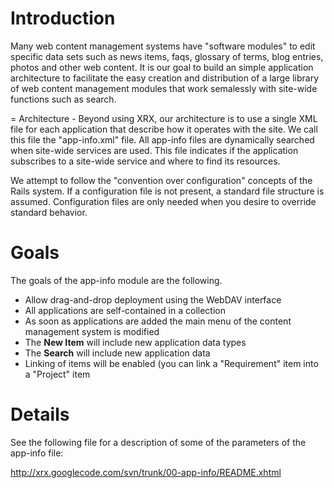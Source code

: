 # Introduction #
Many web content management systems have "software modules" to edit specific data sets such as news items, faqs, glossary of terms, blog entries, photos and other web content.  It is our goal to build an simple application architecture to facilitate the easy creation and distribution of a large library of web content management modules that work semalessly with site-wide functions such as search.

= Architecture -
Beyond using XRX, our architecture is to use a single XML file for each application that describe how it operates with the site.  We call this file the "app-info.xml" file.  All app-info files are dynamically searched when site-wide services are used.  This file indicates if the application subscribes to a site-wide service and where to find its resources.

We attempt to follow the "convention over configuration" concepts of the Rails system.  If a configuration file is not present, a standard file structure is assumed.  Configuration files are only needed when you desire to override standard behavior.

# Goals #
The goals of the app-info module are the following.

  * Allow drag-and-drop deployment using the WebDAV interface
  * All applications are self-contained in a collection
  * As soon as applications are added the main menu of the content management system is modified
  * The **New Item** will include new application data types
  * The **Search** will include new application data
  * Linking of items will be enabled (you can link a "Requirement" item into a "Project" item


# Details #

See the following file for a description of some of the parameters of the app-info file:

http://xrx.googlecode.com/svn/trunk/00-app-info/README.xhtml